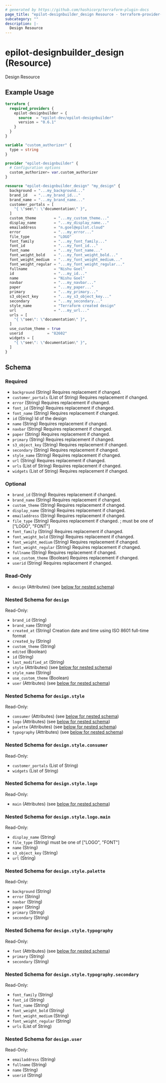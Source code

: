 ```yaml
---
# generated by https://github.com/hashicorp/terraform-plugin-docs
page_title: "epilot-designbuilder_design Resource - terraform-provider-epilot-designbuilder"
subcategory: ""
description: |-
  Design Resource
---
```


# epilot-designbuilder_design (Resource)

Design Resource

## Example Usage

```terraform
terraform {
  required_providers {
    epilot-designbuilder = {
      source  = "epilot-dev/epilot-designbuilder"
      version = "0.6.1"
    }
  }
}

variable "custom_authorizer" {
  type = string
}

provider "epilot-designbuilder" {
  # Configuration options
  custom_authorizer= var.custom_authorizer
}

resource "epilot-designbuilder_design" "my_design" {
  background = "...my_background..."
  brand_id   = "...my_brand_id..."
  brand_name = "...my_brand_name..."
  customer_portals = [
    "{ \"see\": \"documentation\" }",
  ]
  custom_theme        = "...my_custom_theme..."
  display_name        = "...my_display_name..."
  emailaddress        = "n.goel@epilot.cloud"
  error               = "...my_error..."
  file_type           = "LOGO"
  font_family         = "...my_font_family..."
  font_id             = "...my_font_id..."
  font_name           = "...my_font_name..."
  font_weight_bold    = "...my_font_weight_bold..."
  font_weight_medium  = "...my_font_weight_medium..."
  font_weight_regular = "...my_font_weight_regular..."
  fullname            = "Nishu Goel"
  id                  = "...my_id..."
  name                = "Nishu Goel"
  navbar              = "...my_navbar..."
  paper               = "...my_paper..."
  primary             = "...my_primary..."
  s3_object_key       = "...my_s3_object_key..."
  secondary           = "...my_secondary..."
  style_name          = "Terraform created design"
  url                 = "...my_url..."
  urls = [
    "{ \"see\": \"documentation\" }",
  ]
  use_custom_theme = true
  userid           = "82602"
  widgets = [
    "{ \"see\": \"documentation\" }",
  ]
}
```

<!-- schema generated by tfplugindocs -->
## Schema

### Required

- `background` (String) Requires replacement if changed.
- `customer_portals` (List of String) Requires replacement if changed.
- `error` (String) Requires replacement if changed.
- `font_id` (String) Requires replacement if changed.
- `font_name` (String) Requires replacement if changed.
- `id` (String) Id of the design
- `name` (String) Requires replacement if changed.
- `navbar` (String) Requires replacement if changed.
- `paper` (String) Requires replacement if changed.
- `primary` (String) Requires replacement if changed.
- `s3_object_key` (String) Requires replacement if changed.
- `secondary` (String) Requires replacement if changed.
- `style_name` (String) Requires replacement if changed.
- `url` (String) Requires replacement if changed.
- `urls` (List of String) Requires replacement if changed.
- `widgets` (List of String) Requires replacement if changed.

### Optional

- `brand_id` (String) Requires replacement if changed.
- `brand_name` (String) Requires replacement if changed.
- `custom_theme` (String) Requires replacement if changed.
- `display_name` (String) Requires replacement if changed.
- `emailaddress` (String) Requires replacement if changed.
- `file_type` (String) Requires replacement if changed. ; must be one of ["LOGO", "FONT"]
- `font_family` (String) Requires replacement if changed.
- `font_weight_bold` (String) Requires replacement if changed.
- `font_weight_medium` (String) Requires replacement if changed.
- `font_weight_regular` (String) Requires replacement if changed.
- `fullname` (String) Requires replacement if changed.
- `use_custom_theme` (Boolean) Requires replacement if changed.
- `userid` (String) Requires replacement if changed.

### Read-Only

- `design` (Attributes) (see [below for nested schema](#nestedatt--design))

<a id="nestedatt--design"></a>
### Nested Schema for `design`

Read-Only:

- `brand_id` (String)
- `brand_name` (String)
- `created_at` (String) Creation date and time using ISO 8601 full-time format
- `created_by` (String)
- `custom_theme` (String)
- `edited` (Boolean)
- `id` (String)
- `last_modified_at` (String)
- `style` (Attributes) (see [below for nested schema](#nestedatt--design--style))
- `style_name` (String)
- `use_custom_theme` (Boolean)
- `user` (Attributes) (see [below for nested schema](#nestedatt--design--user))

<a id="nestedatt--design--style"></a>
### Nested Schema for `design.style`

Read-Only:

- `consumer` (Attributes) (see [below for nested schema](#nestedatt--design--style--consumer))
- `logo` (Attributes) (see [below for nested schema](#nestedatt--design--style--logo))
- `palette` (Attributes) (see [below for nested schema](#nestedatt--design--style--palette))
- `typography` (Attributes) (see [below for nested schema](#nestedatt--design--style--typography))

<a id="nestedatt--design--style--consumer"></a>
### Nested Schema for `design.style.consumer`

Read-Only:

- `customer_portals` (List of String)
- `widgets` (List of String)


<a id="nestedatt--design--style--logo"></a>
### Nested Schema for `design.style.logo`

Read-Only:

- `main` (Attributes) (see [below for nested schema](#nestedatt--design--style--logo--main))

<a id="nestedatt--design--style--logo--main"></a>
### Nested Schema for `design.style.logo.main`

Read-Only:

- `display_name` (String)
- `file_type` (String) must be one of ["LOGO", "FONT"]
- `name` (String)
- `s3_object_key` (String)
- `url` (String)



<a id="nestedatt--design--style--palette"></a>
### Nested Schema for `design.style.palette`

Read-Only:

- `background` (String)
- `error` (String)
- `navbar` (String)
- `paper` (String)
- `primary` (String)
- `secondary` (String)


<a id="nestedatt--design--style--typography"></a>
### Nested Schema for `design.style.typography`

Read-Only:

- `font` (Attributes) (see [below for nested schema](#nestedatt--design--style--typography--font))
- `primary` (String)
- `secondary` (String)

<a id="nestedatt--design--style--typography--font"></a>
### Nested Schema for `design.style.typography.secondary`

Read-Only:

- `font_family` (String)
- `font_id` (String)
- `font_name` (String)
- `font_weight_bold` (String)
- `font_weight_medium` (String)
- `font_weight_regular` (String)
- `urls` (List of String)




<a id="nestedatt--design--user"></a>
### Nested Schema for `design.user`

Read-Only:

- `emailaddress` (String)
- `fullname` (String)
- `name` (String)
- `userid` (String)


